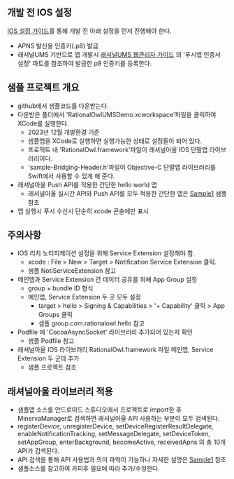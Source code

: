 


## 개발 전 IOS 설정
[IOS 설정 가이드](https://github.com/RationalOwl/rationalowl-guide/tree/master/device-app/ios-apns-p8)를 통해 개발 전 아래 설정을 먼저 진행해야 한다.

- APNS 발신용 인증키(.p8) 발급
- 래셔널UMS 기반으로 앱 개발시 [래셔널UMS 웹관리자 가이드](https://github.com/RationalOwl/ums/tree/main/web_admin) 의 '푸시앱 인증서 설정' 파트를 참조하여 발급한 p8 인증키를 등록한다.


## 샘플 프로젝트 개요
 -  github에서 샘플코드를 다운받는다.
 -  다운받은 폴더에서 'RationalOwlUMSDemo.xcworkspace'파일을 클릭하여 XCode를 실행한다.
    - 2023년 12월 개발환경 기준
    - 샘플앱을 XCode로 실행하면 실행가능한 상태로 설정들이 되어 있다.
    - 프로젝트 내 'RationalOwl.framework'파일이 래셔널아울 IOS 단말앱 라이브러리이다.
    - 'sample-Bridging-Header.h'파일이 Objective-C 단말앱 라이브러리를 Swift에서 사용할 수 있게 해 준다. 
 - 래셔널아울 Push API를 적용한 간단한 hello world 앱
    - 래셔널아울 실시간 API와 Push API를 모두 적용한 간단한 앱은 [Sample1](https://github.com/RationalOwl/rationalowl-sample/tree/master/device-app/ios-swift/sample1) 샘플 참조
 - 앱 실행시 푸시 수신시 단순히 xcode 콘솔에만 표시
 

## 주의사항
- IOS 리치 노티피케이션 설정을 위해 Service Extension 설정해야 함.
    - xcode : File > New > Target > Notification Service Extension 클릭.
    - 샘플 NotiServiceExtension 참고
- 메인앱과 Service Extension 간 데이터 공유를 위해 App Group 설정
    - group + bundle ID 형식    
    - 메인앱, Service Extension 두 곳 모두 설정
        - target > hello > Signing & Capabilities > '+ Capability' 클릭 > App Groups 클릭
        - 샘플 group.com.rationalowl.hello 참고
- Podfile 에 'CocoaAsyncSocket' 라이브러리 추가되어 있는지 확인
    - 샘플 Podfile 참고
- 래셔널아울 IOS 라이브러리 RationalOwl.framework 파일 메인앱, Service Extension 두 군데 추가
    - 샘플 프로젝트 참조


## 래셔널아울 라이브러리 적용
- 샘플앱 소스를 안드로이드 스튜디오에서 프로젝트로 import한 후 MinervaManager로 검색하면 래셔널아울 API 사용하는 부분이 모두 검색된다. 
- registerDevice, unregisterDevice, setDeviceRegisterResultDelegate, enableNotificationTracking, setMessageDelegate, setDeviceToken, setAppGroup, enterBackground, becomeActive, receivedApns 의 총 10개 API가 검색된다.
- API 검색을 통해 API 사용법과 의미 파악이 가능하나 자세한 설명은 [Sample1](https://github.com/RationalOwl/rationalowl-sample/tree/master/device-app/ios-swift/sample1) 참조
- 샘플소스를 참고하여 카피후 필요에 따라 추가/수정한다.
